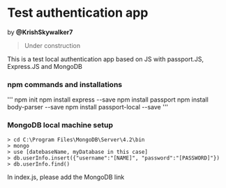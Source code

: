 # Test authentication app
by **@KrishSkywalker7**
> Under construction

This is a test local authentication app based on JS with passport.JS, Express.JS and MongoDB

### npm commands and installations
'''
npm init
npm install express --save
npm install passport
npm install body-parser --save
npm install passport-local --save
'''

### MongoDB local machine setup
```
> cd C:\Program Files\MongoDB\Server\4.2\bin
> mongo
> use [datebaseName, myDatabase in this case]
> db.userInfo.insert({"username":"[NAME]", "password":"[PASSWORD]"})
> db.userInfo.find()
```
In index.js, please add the MongoDB link
